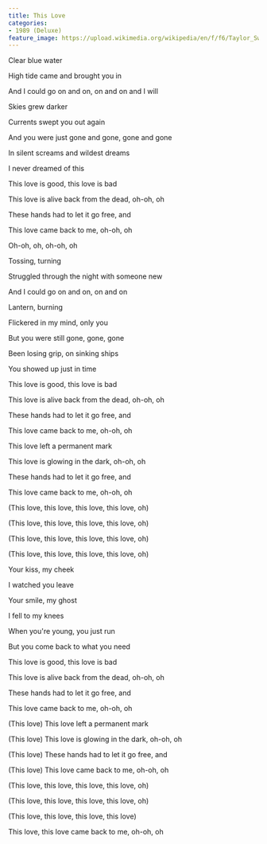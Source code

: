 ```yaml
---
title: This Love
categories:
- 1989 (Deluxe)
feature_image: https://upload.wikimedia.org/wikipedia/en/f/f6/Taylor_Swift_-_1989.png
--- 
```

Clear blue water

High tide came and brought you in

And I could go on and on, on and on and I will

Skies grew darker

Currents swept you out again

And you were just gone and gone, gone and gone

In silent screams and wildest dreams

I never dreamed of this

This love is good, this love is bad

This love is alive back from the dead, oh-oh, oh

These hands had to let it go free, and

This love came back to me, oh-oh, oh

Oh-oh, oh, oh-oh, oh

Tossing, turning

Struggled through the night with someone new

And I could go on and on, on and on

Lantern, burning

Flickered in my mind, only you

But you were still gone, gone, gone

Been losing grip, on sinking ships

You showed up just in time

This love is good, this love is bad

This love is alive back from the dead, oh-oh, oh

These hands had to let it go free, and

This love came back to me, oh-oh, oh

This love left a permanent mark

This love is glowing in the dark, oh-oh, oh

These hands had to let it go free, and

This love came back to me, oh-oh, oh

(This love, this love, this love, this love, oh)

(This love, this love, this love, this love, oh)

(This love, this love, this love, this love, oh)

(This love, this love, this love, this love, oh)

Your kiss, my cheek

I watched you leave

Your smile, my ghost

I fell to my knees

When you're young, you just run

But you come back to what you need

This love is good, this love is bad

This love is alive back from the dead, oh-oh, oh

These hands had to let it go free, and

This love came back to me, oh-oh, oh

(This love) This love left a permanent mark

(This love) This love is glowing in the dark, oh-oh, oh

(This love) These hands had to let it go free, and

(This love) This love came back to me, oh-oh, oh

(This love, this love, this love, this love, oh)

(This love, this love, this love, this love, oh)

(This love, this love, this love, this love)

This love, this love came back to me, oh-oh, oh